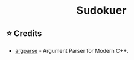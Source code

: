 <h1 align="center">Sudokuer</h1>

## ⭐ Credits

* [argparse](https://github.com/p-ranav/argparse) - Argument Parser for Modern C++.
